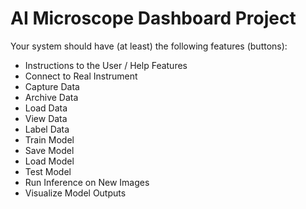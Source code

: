 # AI Microscope Dashboard Project

Your system should have (at least) the following features (buttons):

* Instructions to the User / Help Features
* Connect to Real Instrument
* Capture Data
* Archive Data
* Load Data
* View Data
* Label Data
* Train Model
* Save Model
* Load Model
* Test Model
* Run Inference on New Images
* Visualize Model Outputs
